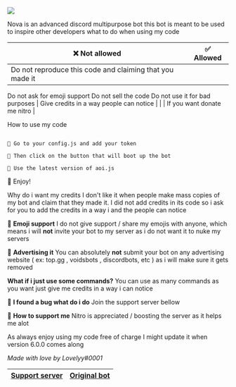 ![](https://images-ext-1.discordapp.net/external/0Ac3DQAV_GKBjx1iGL8z1DX56S5G9RJk-80F06Oc8YU/%3Fsize%3D4096/https/cdn.discordapp.com/avatars/957196693298896906/6d4863ea4d00e775d4ba3d35d2ad3211.png?width=421&height=421)

Nova is an advanced discord multipurpose bot
this bot is meant to be used to inspire other developers
what to do when using my code

| ❌ Not allowed | ✅ Allowed |
| --- | ----------- |
|Do not reproduce this code and claiming that you made it
Do not ask for emoji support
Do not sell the code
Do not use it for bad purposes | Give credits in a way people can notice |
| | If you want donate me nitro |

How to use my code 

```

🔹 Go to your config.js and add your token

🔹 Then click on the button that will boot up the bot

🔹 Use the latest version of aoi.js
```

🔹 Enjoy!

Why do i want my credits
I don't like it when people make mass copies of my bot and claim that they made it. I did not add credits in its code so i ask for you to add the credits in a way i and the people can notice

🔹 __Emoji support__
I do not give support / share my emojis with anyone, which means i will **not** invite your bot to my server as i do not want it to nuke my servers

🔹 __Advertising it__
You can absolutely **not** submit your bot on any advertising website ( ex: top.gg , voidsbots , discordbots, etc ) as i will make sure it gets removed

__What if i just use some commands?__
You can use as many commands as you want just give me credits in a way i can notice

🔹 __I found a bug what do i do__
Join the support server bellow

🔹 __How to support me__
Nitro is appreciated / boosting the server as it helps me alot

As always enjoy using my code free of charge
I might update it when version 6.0.0 comes along 

*Made with love by Lovelyy#0001*

|[Support server](https://discord.gg/AyCWGr4zj6)|[Original bot](https://discord.com/api/oauth2/authorize?client_id=957196693298896906&permissions=1479549643895&scope=bot%20applications.commands)
|---|---|
